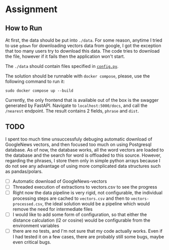 # Assignment

## How to Run

At first, the data should be put into `./data`. For some reason, anytime I tried to use `gdown` for downloading vectors data from google, I got the exception that too many users try to download this data. The code tries to download the file, however if it fails then the application won't start.

The `./data` should contain files specified in [`config.py`](./embedding_engine/config.py).

The solution should be runnable with `docker compose`, please, use the following command to run it:

```
sudo docker compose up --build
```

Currently, the only frontend that is available out of the box is the swagger generated by FastAPI. Navigate to `localhost:5000/docs`, and call the `/nearest` endpoint. The result contains 2 fields, `phrase` and `dist`.

## TODO

I spent too much time unsuccessfuly debuging automatic download of GoogleNews vectors, and then focused too much on using Postgresql database. As of now, the database works, all the word vectors are loaded to the database and the search for word is offloaded to this source. However, regarding the phrases, I store them only in simple python arrays because I do not see any advantage of using more complicated data structures such as pandas/polars.

- [ ] Automatic download of GoogleNews-vectors
- [ ] Threaded execution of extractions to vectors.csv to see the progress
- [ ] Right now the data pipeline is very rigid, not configurable, the individual processing steps are cached to `vectors.csv` and then to `vectors-processed.csv`, the ideal solution would be a pipeline which would remove the need for intermediate files
- [ ] I would like to add some form of configuration, so that either the distance calculation (l2 or cosine) would be configurable from the environment variables
- [ ] there are no tests, and I'm not sure that my code actually works. Even if I had tested it on a few cases, there are probably still some bugs, maybe even critical bugs.
